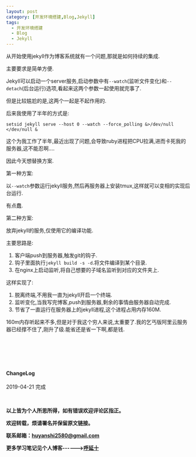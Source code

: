 ```yaml
---
layout: post
category: [开发环境搭建,Blog,Jekyll]
tags:
  - 开发环境搭建
  - Blog
  - Jekyll
---
```



从开始使用jekyll作为博客系统就有一个问题,那就是如何持续的集成.

主要要求是简单方便.

Jekyll可以启动一个server服务,启动参数中有`--watch`(监听文件变化)和`--detach`(后台运行)选项,看起来这两个参数一起使用就完事了.

但是比较尴尬的是,这两个一起是不起作用的.

后来我使用了半年的方式是:

```
setsid jekyll serve --host 0 --watch --force_polling &>/dev/null </dev/null & 
```

这个为我工作了半年,最近出现了问题,会导致ruby进程把CPU拉满,进而卡死我的服务器,这不能忍啊....

因此今天想替换方案.

第一种方案:

以`--watch`参数运行jekyll服务,然后再服务器上安装tmux,这样就可以变相的实现后台运行.

有点蠢.

第二种方案:

放弃jekyll的服务,仅使用它的编译功能.

主要思路是:

1. 客户端push到服务器,触发git的钩子.
2. 钩子里面执行`jekyll build -s -d`.将文件编译到某个目录.
3. 在nginx上启动监听,将自己想要的子域名监听到对应的文件夹上.

这样实现了:

1. 脱离终端,不用我一直为jekyll开启一个终端.
2. 监听变化,当我写完博客,push到服务器,剩余的事情由服务器自动完成.
3. 节省了一直运行在服务器上的jekyll进程,这个进程占用内存160M.

160m内存听起来不多,但是对于我这个穷人来说,太重要了.我的乞丐版阿里云服务器已经撑不住了,刚升了级.能省还是省一下啊,都是钱.


<br>
<br>
<br>
<br>
<h4>ChangeLog</h4>

2019-04-21 完成 


<br>

**以上皆为个人所思所得，如有错误欢迎评论区指正。**

**欢迎转载，烦请署名并保留原文链接。**

**联系邮箱：huyanshi2580@gmail.com**

**更多学习笔记见个人博客------><a href="https://hublanker.github.io/blog/">呼延十</a>**
